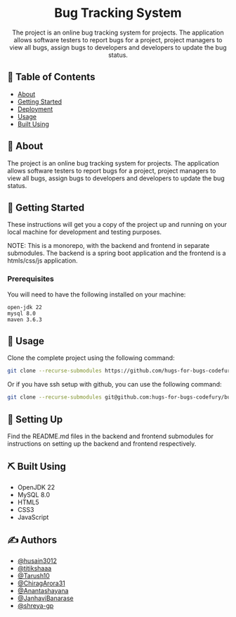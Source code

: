 
<h1 align="center">Bug Tracking System</h3>


<p align="center">
    The project is an online bug tracking system for projects. The application allows software testers to report bugs for a project, project managers to view all bugs, assign bugs to developers and developers to update the bug status.
</p>

## 📝 Table of Contents

- [About](#about)
- [Getting Started](#getting_started)
- [Deployment](#deployment)
- [Usage](#usage)
- [Built Using](#built_using)


## 🧐 About <a name = "about"></a>
  The project is an online bug tracking system for projects. The application allows software testers to report bugs for a project, project managers to view all bugs, assign bugs to developers and developers to update the bug status.

## 🏁 Getting Started <a name = "getting_started"></a>

These instructions will get you a copy of the project up and running on your local machine for development and testing purposes.

NOTE: This is a monorepo, with the backend and frontend in separate submodules. The backend is a spring boot application and the frontend is a htmls/css/js application.

### Prerequisites

You will need to have the following installed on your machine:

```
open-jdk 22
mysql 8.0
maven 3.6.3
```


## 🎈 Usage <a name="usage"></a>

Clone the complete project using the following command:

```bash
git clone --recurse-submodules https://github.com/hugs-for-bugs-codefury/bug-tracking-system.git
```

Or if you have ssh setup with github, you can use the following command:
    
```bash
git clone --recurse-submodules git@github.com:hugs-for-bugs-codefury/bug-tracking-system.git
```

## 🚀 Setting Up <a name = "setting-up"></a>

Find the README.md files in the backend and frontend submodules for instructions on setting up the backend and frontend respectively.

## ⛏️ Built Using <a name = "built_using"></a>

- OpenJDK 22
- MySQL 8.0
- HTML5
- CSS3
- JavaScript

## ✍️ Authors <a name = "authors"></a>

- [@husain3012](https://github.com/husain3012)
- [@titikshaaa](https://github.com/titikshaaa)
- [@Tarush10](https://github.com/Tarush10)
- [@ChiragArora31](https://github.com/ChiragArora31)
- [@Anantashayana](https://github.com/Anantashayana)
- [@JanhaviBanarase](https://github.com/JanhaviBanarase)
- [@shreya-gp](https://github.com/shreya-gp)
